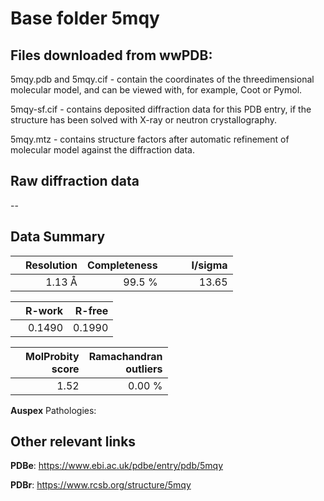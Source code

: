 # Base folder 5mqy

## Files downloaded from wwPDB:

5mqy.pdb and 5mqy.cif - contain the coordinates of the threedimensional molecular model, and can be viewed with, for example, Coot or Pymol.

5mqy-sf.cif - contains deposited diffraction data for this PDB entry, if the structure has been solved with X-ray or neutron crystallography.

5mqy.mtz - contains structure factors after automatic refinement of molecular model against the diffraction data.

## Raw diffraction data

--<br> 

## Data Summary
|   | Resolution | Completeness| I/sigma |
|---|-------------:|----------------:|--------------:|
|   |1.13 Å|99.5  %|<img width=50/>13.65|

|   | **R-work**| **R-free**   
|---|-------------:|----------------:|           
||0.1490|0.1990|

|   |**MolProbity<br>score**| **Ramachandran<br>outliers** 
|---|-------------:|----------------:|
||1.52|0.00 %|

**Auspex** Pathologies: 

 

## Other relevant links 
**PDBe**:  https://www.ebi.ac.uk/pdbe/entry/pdb/5mqy
 
**PDBr**: https://www.rcsb.org/structure/5mqy 

